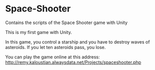 # Space-Shooter
Contains the scripts of the Space Shooter game with Unity


This is my first game with Unity.

In this game, you control a starship and you have to destroy waves of asteroids. If you let ten asteroids pass, you lose.

You can play the game online at this address: http://remy.kaloustian.alwaysdata.net/Projects/spaceshooter.php
